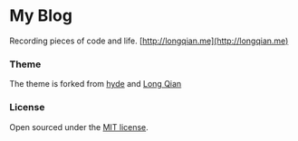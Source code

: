 # My Blog

Recording pieces of code and life. [http://longqian.me](http://longqian.me)

### Theme

The theme is forked from [hyde](https://github.com/poole/hyde) and [Long Qian](https://github.com/qian256/qian256.github.io)

### License

Open sourced under the [MIT license](LICENSE.md).

